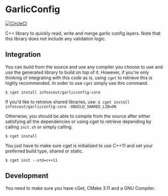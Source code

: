 # GarlicConfig

[![CircleCI](https://circleci.com/gh/infoscout/garlicconfig-core.svg?style=svg&circle-token=0fa1ed375c058bb98d7d2dc3e1bf871a9c6706fd)](https://circleci.com/gh/infoscout/garlicconfig-core)


C++ library to quickly read, write and merge garlic config layers. Note that this library does not include any validation logic.

## Integration
You can build from the source and use any compiler you choose to use and use the generated library to build on top of it. However, if you're only thinknig of integrating with this code as is, using `cget` to retrieve this is highly recommended. In order to use `cget` simply use this command.

`$ cget install infoscout/garlicconfig-core`

If you'd like to retreive shared libraries, use:
`$ cget install infoscout/garlicconfig-core -DBUILD_SHARED_LIB=ON`

Otherwise, you should be able to compile from the source after either satisfying all the dependencies or using cget to retrieve depending by calling `init.sh` or simply calling.

`$ cget install`

You just have to make sure cget is initialized to use C++11 and set your preferred build type, shared or static.

`$ cget init --std=c++11`

## Development
You need to make sure you have cGet, CMake 3.11 and a GNU Compiler.